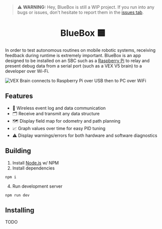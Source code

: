 > ⚠️ **WARNING:** Hey, BlueBox is still a WIP project. If you run into any bugs or issues, don\'t hesitate to report them in the [issues tab](https://github.com/UWST-Robotics/BlueBox/issues).

<h1 align="center">
BlueBox 🟦
</h1>

<p align="center">

In order to test autonomous routines on mobile robotic systems, receiving feedback during runtime is extremely important. BlueBox is an app designed to be installed on an SBC such as a [Raspberry Pi](https://www.raspberrypi.com/) to relay and present debug data from a serial port (such as a VEX V5 brain) to a developer over Wi-Fi.

<img alt="VEX Brain connects to Raspberry Pi over USB then to PC over WiFi" src="https://i.imgur.com/QXTK3qu.png">

</p>

## Features

- 📡 Wireless event log and data communication
- 🗂️ Receive and transmit any data structure
- 🗺️ Display field map for odometry and path planning
- 📈 Graph values over time for easy PID tuning
- ⚠️ Display warnings/errors for both hardware and software diagnostics

## Building

1. Install [Node.js](https://nodejs.org/en) w/ NPM
2. Install dependencies
```
npm i
```
4. Run development server
```
npm run dev
```

## Installing

TODO


